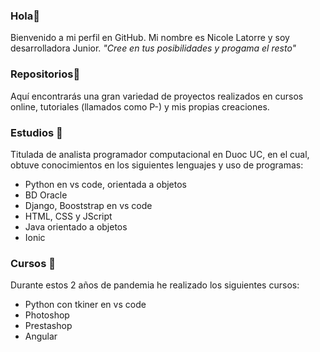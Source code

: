 ### Hola👋 
Bienvenido a mi perfil en GitHub. 
Mi nombre es Nicole Latorre y soy desarrolladora Junior.
*"Cree en tus posibilidades y progama el resto"*

### Repositorios🚀
Aquí encontrarás una gran variedad de proyectos realizados en cursos online, tutoriales (llamados como P-) y mis propias creaciones.  

### Estudios 🌱
Titulada de analista programador computacional en Duoc UC, en el cual, obtuve conocimientos en los siguientes  lenguajes y  uso de programas:
- Python en vs code, orientada a objetos
- BD Oracle
- Django, Booststrap en vs code
- HTML, CSS y JScript
- Java orientado a objetos
- Ionic

### Cursos 📖
Durante estos 2 años de pandemia he realizado los siguientes cursos:

- Python con tkiner en vs code 
- Photoshop
- Prestashop
- Angular



<!--
**Nicole9206/Nicole9206** is a ✨ _special_ ✨ repository because its `README.md` (this file) appears on your GitHub profile.

Here are some ideas to get you started:

- 🔭 I’m currently working on ...
- 🌱 I’m currently learning ...
- 👯 I’m looking to collaborate on ...
- 🤔 I’m looking for help with ...
- 💬 Ask me about ...
- 📫 How to reach me: ...
- 😄 Pronouns: ...
- ⚡ Fun fact: ...
-->
